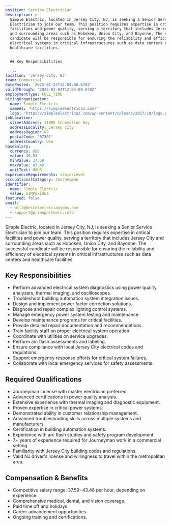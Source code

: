 ```yaml
---
position: Service Electrician
description: >-
  Simple Electric, located in Jersey City, NJ, is seeking a Senior Service
  Electrician to join our team. This position requires expertise in critical
  facilities and power quality, serving a territory that includes Jersey City
  and surrounding areas such as Hoboken, Union City, and Bayonne. The successful
  candidate will be responsible for ensuring the reliability and efficiency of
  electrical systems in critical infrastructures such as data centers and
  healthcare facilities.


  ## Key Responsibilities

  ...
location: 'Jersey City, NJ'
team: Commercial
datePosted: '2025-01-23T12:04:00.678Z'
validThrough: '2025-03-04T12:04:00.678Z'
employmentType: FULL_TIME
hiringOrganization:
  name: Simple Electric
  sameAs: 'https://simpleelectricaz.com/'
  logo: 'https://simpleelectricaz.com/wp-content/uploads/2017/10/logo.png'
jobLocation:
  streetAddress: 11085 Innovation Way
  addressLocality: Jersey City
  addressRegion: NJ
  postalCode: '07302'
  addressCountry: USA
baseSalary:
  currency: USD
  value: 40.53
  minValue: 37.59
  maxValue: 43.48
  unitText: HOUR
experienceRequirements: seniorLevel
occupationalCategory: Journeyman
identifier:
  name: Simple Electric
  value: SIMPpxidua
featured: false
email:
  - will@bestelectricianjobs.com
  - support@primepartners.info
---
```




Simple Electric, located in Jersey City, NJ, is seeking a Senior Service Electrician to join our team. This position requires expertise in critical facilities and power quality, serving a territory that includes Jersey City and surrounding areas such as Hoboken, Union City, and Bayonne. The successful candidate will be responsible for ensuring the reliability and efficiency of electrical systems in critical infrastructures such as data centers and healthcare facilities.

## Key Responsibilities
- Perform advanced electrical system diagnostics using power quality analyzers, thermal imaging, and oscilloscopes.
- Troubleshoot building automation system integration issues.
- Design and implement power factor correction solutions.
- Diagnose and repair complex lighting control systems.
- Manage emergency power system testing and maintenance.
- Develop maintenance programs for critical facilities.
- Provide detailed repair documentation and recommendations.
- Train facility staff on proper electrical system operation.
- Coordinate with utilities on service upgrades.
- Perform arc flash assessments and labeling.
- Ensure compliance with local Jersey City electrical codes and regulations.
- Support emergency response efforts for critical system failures.
- Collaborate with local emergency services for safety assessments.

## Required Qualifications
- Journeyman License with master electrician preferred.
- Advanced certifications in power quality analysis.
- Extensive experience with thermal imaging and diagnostic equipment.
- Proven expertise in critical power systems.
- Demonstrated ability in customer relationship management.
- Advanced troubleshooting skills across multiple systems and manufacturers.
- Certification in building automation systems.
- Experience with arc flash studies and safety program development.
- 7+ years of experience required for Journeyman work in a commercial setting.
- Familiarity with Jersey City building codes and regulations.
- Valid NJ driver's license and willingness to travel within the metropolitan area.

## Compensation & Benefits
- Competitive salary range: $37.59-$43.48 per hour, depending on experience.
- Comprehensive medical, dental, and vision coverage.
- Paid time off and holidays.
- Career advancement opportunities.
- Ongoing training and certifications.
